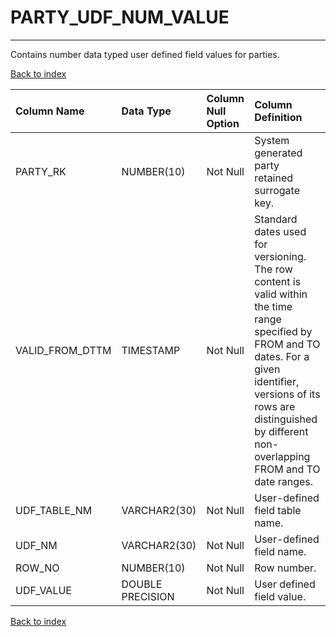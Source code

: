 # PARTY_UDF_NUM_VALUE

---

Contains number data typed user defined field values for parties.

[Back to index](./index.md)

| Column Name     | Data Type        | Column Null Option   | Column Definition                                                                                                                                                                                                                       |
|:----------------|:-----------------|:---------------------|:----------------------------------------------------------------------------------------------------------------------------------------------------------------------------------------------------------------------------------------|
| PARTY_RK        | NUMBER(10)       | Not Null             | System generated party retained surrogate key.                                                                                                                                                                                          |
| VALID_FROM_DTTM | TIMESTAMP        | Not Null             | Standard dates used for versioning. The row content is valid within the time range specified by FROM and TO dates. For a given identifier, versions of its rows are distinguished by different non-overlapping FROM and TO date ranges. |
| UDF_TABLE_NM    | VARCHAR2(30)     | Not Null             | User-defined field table name.                                                                                                                                                                                                          |
| UDF_NM          | VARCHAR2(30)     | Not Null             | User-defined field name.                                                                                                                                                                                                                |
| ROW_NO          | NUMBER(10)       | Not Null             | Row number.                                                                                                                                                                                                                             |
| UDF_VALUE       | DOUBLE PRECISION | Not Null             | User defined field value.                                                                                                                                                                                                               |

[Back to index](./index.md)